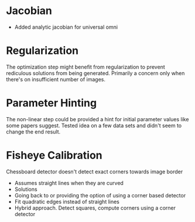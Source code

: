 # Jacobian

* Added analytic jacobian for universal omni

# Regularization

The optimization step might benefit from regularization to prevent rediculous solutions from being generated.
Primarily a concern only when there's on insufficient number of images.

# Parameter Hinting

The non-linear step could be provided a hint for initial parameter values like some papers suggest. Tested idea
on a few data sets and didn't seem to change the end result.

# Fisheye Calibration

Chessboard detector doesn't detect exact corners towards image border

* Assumes straight lines when they are curved
* Solutions
* Going back to or providing the option of using a corner based detector
* Fit quadratic edges instead of straight lines
* Hybrid approach. Detect squares, compute corners using a corner detector
